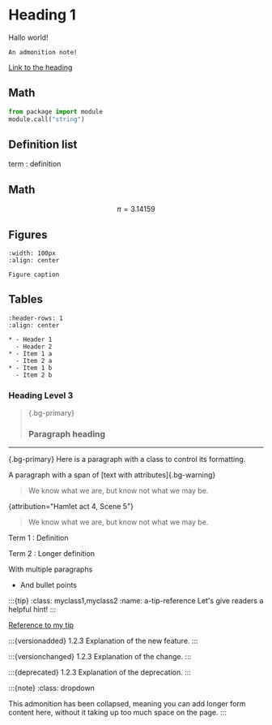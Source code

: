 # Heading 1

Hallo world!

```{note}
An admonition note!
```

[Link to the heading](#heading-1)

## Math

```python
from package import module
module.call("string")
```

## Definition list

term
: definition

## Math

$$\pi = 3.14159$$

## Figures

```{figure} https://via.placeholder.com/150
:width: 100px
:align: center

Figure caption
```

## Tables

```{list-table}
:header-rows: 1
:align: center

* - Header 1
  - Header 2
* - Item 1 a
  - Item 2 a
* - Item 1 b
  - Item 2 b
```

### Heading Level 3

> {.bg-primary}
> ### Paragraph heading

* * *

{.bg-primary}
Here is a paragraph with a class to control its formatting.

A paragraph with a span of [text with attributes]{.bg-warning}

> We know what we are, but know not what we may be.

{attribution="Hamlet act 4, Scene 5"}
> We know what we are, but know not what we may be.


Term 1
: Definition

Term 2
: Longer definition

  With multiple paragraphs

  - And bullet points


:::{tip}
:class: myclass1,myclass2
:name: a-tip-reference
Let's give readers a helpful hint!
:::

[Reference to my tip](#a-tip-reference)


:::{versionadded} 1.2.3
Explanation of the new feature.
:::

:::{versionchanged} 1.2.3
Explanation of the change.
:::

:::{deprecated} 1.2.3
Explanation of the deprecation.
:::


:::{note}
:class: dropdown

This admonition has been collapsed,
meaning you can add longer form content here,
without it taking up too much space on the page.
:::